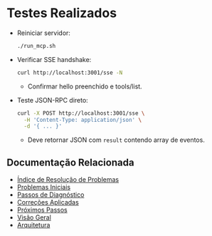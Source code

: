 # Testes Realizados

- Reiniciar servidor:

  ```bash
  ./run_mcp.sh
  ```

- Verificar SSE handshake:

  ```bash
  curl http://localhost:3001/sse -N
  ```

  - Confirmar hello preenchido e tools/list.

- Teste JSON-RPC direto:

  ```bash
  curl -X POST http://localhost:3001/sse \
    -H 'Content-Type: application/json' \
    -d '{ ... }'
  ```

  - Deve retornar JSON com `result` contendo array de eventos.

## Documentação Relacionada

- [Índice de Resolução de Problemas](../TROUBLESHOOTING.md)
- [Problemas Iniciais](initial_problems.md)
- [Passos de Diagnóstico](diagnostic_steps.md)
- [Correções Aplicadas](applied_corrections.md)
- [Próximos Passos](next_steps.md)
- [Visão Geral](../../overview.md)
- [Arquitetura](../../architecture.md)
